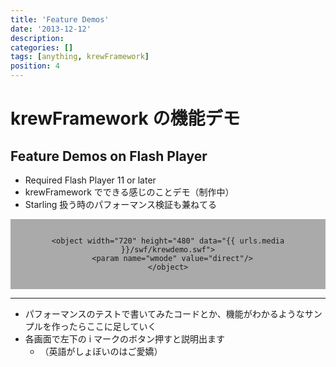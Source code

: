 ```yaml
---
title: 'Feature Demos'
date: '2013-12-12'
description:
categories: []
tags: [anything, krewFramework]
position: 4
---
```


# krewFramework の機能デモ

## Feature Demos on Flash Player

- Required Flash Player 11 or later
- krewFramework でできる感じのことデモ（制作中）
- Starling 扱う時のパフォーマンス検証も兼ねてる

<div style="background-color: #aaa;  padding: 1.0em;">
  <div align="center">

    <object width="720" height="480" data="{{ urls.media }}/swf/krewdemo.swf">
      <param name="wmode" value="direct"/>
    </object>

  </div>
</div>

___

- パフォーマンスのテストで書いてみたコードとか、機能がわかるようなサンプルを作ったらここに足していく
- 各画面で左下の i マークのボタン押すと説明出ます
    - （英語がしょぼいのはご愛嬌）


